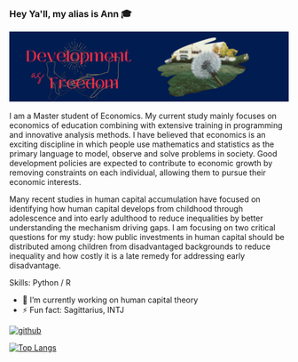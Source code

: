 ### Hey Ya'll, my alias is Ann :mortar_board:
![](https://raw.githubusercontent.com/Thu-Duong/Thu-Duong/main/Anh-Thu%20Duong%20(1).png)

I am a Master student of Economics.
My current study mainly focuses on economics of education combining with extensive training in programming and innovative analysis methods. I have believed that economics is an exciting discipline in which people use mathematics and statistics as the primary language to model, observe and solve problems in society. Good development policies are expected to contribute to economic growth by removing constraints on each individual, allowing them to pursue their economic interests.

Many recent studies in human capital accumulation have focused on identifying how human capital develops from childhood through adolescence and into early adulthood to reduce inequalities by better understanding the mechanism driving gaps. I am focusing on two critical questions for my study: how public investments in human capital should be distributed among children from disadvantaged backgrounds to reduce inequality and how costly it is a late remedy for addressing early disadvantage.

Skills: Python / R 

- 🔭 I’m currently working on human capital theory 
- ⚡ Fun fact: Sagittarius, INTJ 


[<img src='https://cdn.jsdelivr.net/npm/simple-icons@3.0.1/icons/github.svg' alt='github' height='40'>](https://github.com/Thu-Duong)  

[![Top Langs](https://github-readme-stats.vercel.app/api/top-langs/?username=Thu-Duong)](https://github.com/anuraghazra/github-readme-stats)

